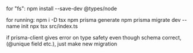 for "fs":
npm install --save-dev @types/node

for running:
npm i -D tsx
npm prisma generate
npm prisma migrate dev --name init
npx tsx src/index.ts

if prisma-client gives error on type safety even though schema correct,
(@unique field etc.), just make new migration
